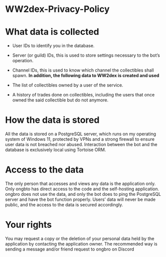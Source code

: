 # WW2dex-Privacy-Policy
# What data is collected
- User IDs to identify you in the database.
- Server (or guild) IDs, this is used to store settings necessary to the bot’s operation.
- Channel IDs, this is used to know which channel the collectibles shall spawn.
**In addition, the following data to WW2dex is created and used**

- The list of collectibles owned by a user of the service.
- A history of trades done on collectibles, including the users that once owned the said collectible but do not anymore.
# How the data is stored
All the data is stored on a PostgreSQL server, which runs on my operating system of Windows 11, protected by VPNs and a strong firewall to ensure user data is not breached nor abused. Interaction between the bot and the database is exclusively local using Tortoise ORM.
# Access to the data
The only person that accesses and views any data is the application only. 
Only ongbto has direct access to the code and the self-hosting application. ongbro does not use the data, and only the bot does to ping the PostgreSQL server and have the bot function properly. Users’ data will never be made public, and the access to the data is secured accordingly.
# Your rights
You may request a copy or the deletion of your personal data held by the application by contacting the application owner. The recommended way is sending a message and/or friend request to ongbro on Discord
